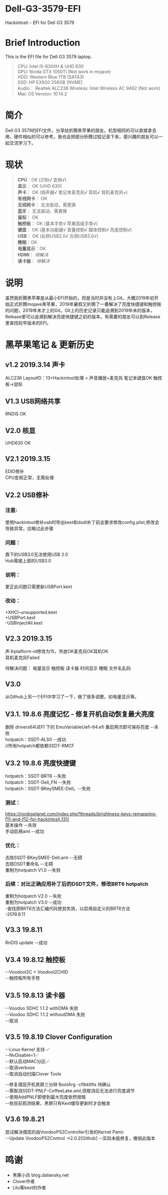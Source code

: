 # Dell-G3-3579-EFI
Hackintosh - EFI for Dell G3 3579

# Brief Introduction 
This is the EFI file for Dell G3 3579 laptop.

> CPU:  Intel i5-8300H & UHD 630   
> GPU:  Nvida GTX 1050Ti  (Not work in mojave)  
> HDD:  Western Blue 1TB (SATA3)  
> SSD:  HP EX920 256GB (NVME)  
> Audio：   Realtek ALC236
> Wireless: Intel Wireless AC 9462 (Not work)  
> Mac OS Version:   10.14.2

# 简介
Dell G3 3579的EFI文件，分享给折腾黑苹果的朋友。机型相同的可以直接拿去用，硬件相似的可以参考。我也会把部分折腾过程记录下来，感兴趣的朋友可以一起交流学习下。


# 现状
> **CPU**：OK  (识别√  变频√)    
> **显示**：  OK  (UHD 630)  
> **声卡**：  OK  (扬声器√ 笔记本麦克风√ 耳机√ 耳机麦克风×)  
> **有线网卡**：  OK  
> **无线网卡**：  无法驱动，需更换  
> **蓝牙**：  无法驱动，需更换  
> **鼠标**：  OK  
> **触控板**：  OK (基本手势√  苹果高级手势√)  
> **键盘**：  OK  (基本功能键√ 音量控制√ 媒体控制√ 亮度控制√)  
> **USB**：  OK  (右侧USB2.0√  左侧USB3.0√)  
> **睡眠**：OK  
> **电量显示**：OK  
> **HDMI**：  *待解决*  
> **读卡器**：  *待解决*  


# 说明
虽然我折腾黑苹果是从最小EFI开始的，但是当时并没有上Git。大概2019年初开始正式折腾mojave黑苹果，2019年暑假又折腾了一番解决了亮度快捷键和触控板的问题，2019年末才上的Git。Git上的历史记录只能追溯到2019年末的版本，Release里可以追溯到解决亮度快捷键之前的版本。有需要的朋友可以到Release里查找较早版本的EFI。


# 黑苹果笔记 & 更新历史

## v1.2 2019.3.14 **声卡**
ALC236 LayoutID：13+Hackintool处理 = 声音播放+麦克风
笔记本键盘OK
触控板->鼠标
## V1.3 **USB网络共享**
RNDIS OK
## V2.0  **核显**
UHD630 OK

## V2.1 2019.3.15

EDID修补  
CPU变频正常，无需处理

## V2.2  **USB修补**
### 注意:
使用hackintool修补usb时导出kext和dsdt补丁前会要求修改config.plist,修改会导致异常，应略过此步骤
### 问题：
靠下的USB3.0无法使用USB 2.0  
Hub需接上部的USB3.0
### 说明：
更正此问题只需更新USBPort.kext
### 改动：
+XHCI-unsupported.kext  
+USBPort.kext  
-USBInjectAll.kext  

## V2.3  2019.3.15
声卡platform-id修改为15，外放OK麦克风OK耳机OK  
耳机麦克风Failed  


待解决问题：
电量显示
触控板
读卡器
时间显示
睡眠
文件名乱码


## V3.0  
从Github上另一个EFI中学习了一下，做了很多调整。如电量显示等。

## V3.1. 19.8.6 **亮度记忆 - 修复开机自动恢复最大亮度**
删除 drivers64UEFI 下的 EmuVariableUefi-64.efi 重启两次即可保存亮度 --失败  
hotpatch：SSDT-ALS0  --成功  
//所有hotpatch都依赖SSDT-RMCF  

## V3.2 19.8.6  **亮度快捷键**
hotpatch：SSDT-BRT6 --失败  
hotpatch：SSDT-Dell_FN --失败  
hotpatch：SSDT-BKeySMEE-Dell。--失败  

### 测试：
https://noobsplanet.com/index.php?threads/brightness-keys-remapping-f11-and-f12-for-hackintosh.131/  
基本操作 --失败  
手动启用aml --成功  
### 优化：
去除SSDT-BKeySMEE-Dell.aml  --无碍  
去除DSDT重命名 --无碍  
重制为hotpatch  V1.0 --失败  
### 后续：对比正确应用补丁后的DSDT文件，修改BRT6 hotpatch
重制为hotpatch  V2.0 --失败  
重制为hotpatch  V3.0 --成功  
-查找原BRT6方法汇编代码使其失效，以启用自定义的BRT6方法  
-2019.8.11  

## V3.3  19.8.11  
RnDIS update --成功  

## V3.4 19.8.12  **触控板**
--VoodooI2C + VoodooI2CHID  
--触控板所有手势  

## V3.5 19.8.13  读卡器
--Voodoo SDHC 1.1.2  withDMA  失败  
--Voodoo SDHC 1.1.2 withoutDMA 失败  
--取消

## V3.5 19.8.19  **Clover Configuration**
--Linux Kernel 支持  ✅  
--NvDisable=1✅  
--默认启动MAC分区✅  
--取消verbose  
--取消自动扫描Clover Tools  
  
--修复偶现开机黑屏三分钟 BootArg -cflbkltfix  待确认  
  --需取消SSDT-PNLF-CoffeeLake.aml,但取消后无法进行亮度调节  
  --使用AddPNLF即使到最大亮度依然很暗  
  --依目前观测结果，黑屏只有Kext缓存更新时才会触发  

## V3.6 19.8.21  
尝试解决偶现的由VoodooPS2Controller引发的Kernel Panic  
--Update VoodooPS2Control ->2.0.2[Github]
--实际未能修复，撤销此版本

# 鸣谢
* 黑果小兵 blog.daliansky.net
* Clover作者
* Lilu等kext的作者